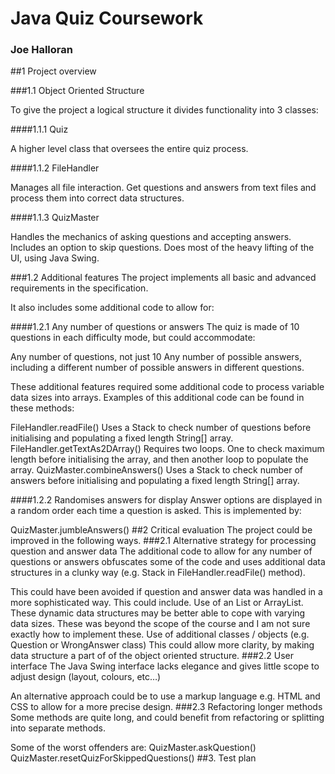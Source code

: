 # Java Quiz Coursework
### Joe Halloran

##1       Project overview

###1.1	    Object Oriented Structure

To give the project a logical structure it divides functionality into 3 classes:

####1.1.1   Quiz

A higher level class that oversees the entire quiz process.

####1.1.2	FileHandler

Manages all file interaction. Get questions and answers from text files and process them into correct data structures.

####1.1.3	QuizMaster

Handles the mechanics of asking questions and accepting answers. Includes an option to skip questions. Does most of the heavy lifting of the UI, using Java Swing.

###1.2 	Additional features
The project implements all basic and advanced requirements in the specification.

It also includes some additional code to allow for:

####1.2.1	Any number of questions or answers
The quiz is made of 10 questions in each difficulty mode, but could accommodate:

Any number of questions, not just 10
Any number of possible answers, including a different number of possible answers in different questions.

These additional features required some additional code to process variable data sizes into arrays. Examples of this additional code can be found in these methods:

FileHandler.readFile()
Uses a Stack to check number of questions before initialising and populating a fixed length String[] array.
FileHandler.getTextAs2DArray()
Requires two loops. One to check maximum length before initialising the array, and then another loop to populate the array.
QuizMaster.combineAnswers()
Uses a Stack to check number of answers before initialising and populating a fixed length String[] array.

####1.2.2 Randomises answers for display
Answer options are displayed in a random order each time a question is asked. This is implemented by:

QuizMaster.jumbleAnswers()
##2       Critical evaluation
The project could be improved in the following ways.
###2.1     Alternative strategy for processing question and answer data
The additional code to allow for any number of questions or answers obfuscates some of the code and uses additional data structures in a clunky way (e.g. Stack in FileHandler.readFile() method).

This could have been avoided if question and answer data was handled in a more sophisticated way. This could include.
Use of an List or ArrayList.
These dynamic data structures may be better able to cope with varying data sizes.
These was beyond the scope of the course and I am not sure exactly how to implement these.
Use of additional classes / objects (e.g. Question or WrongAnswer class)
This could allow more clarity, by making data structure a part of of the object oriented structure.
###2.2     User interface
The Java Swing interface lacks elegance and gives little scope to adjust design (layout, colours, etc…)

An alternative approach could be to use a markup language e.g. HTML and CSS to allow for a more precise design.
###2.3     Refactoring longer methods
Some methods are quite long, and could benefit from refactoring or splitting into separate methods.

Some of the worst offenders are:
QuizMaster.askQuestion()
QuizMaster.resetQuizForSkippedQuestions()
##3.      Test plan